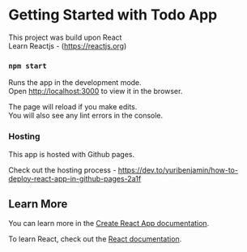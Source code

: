 # Getting Started with Todo App

This project was build upon React\
Learn Reactjs - (https://reactjs.org)

### `npm start`

Runs the app in the development mode.\
Open [http://localhost:3000](http://localhost:3000) to view it in the browser.

The page will reload if you make edits.\
You will also see any lint errors in the console.

### Hosting

This app is hosted with Github pages.

Check out the hosting process - https://dev.to/yuribenjamin/how-to-deploy-react-app-in-github-pages-2a1f

## Learn More

You can learn more in the [Create React App documentation](https://facebook.github.io/create-react-app/docs/getting-started).

To learn React, check out the [React documentation](https://reactjs.org/).
